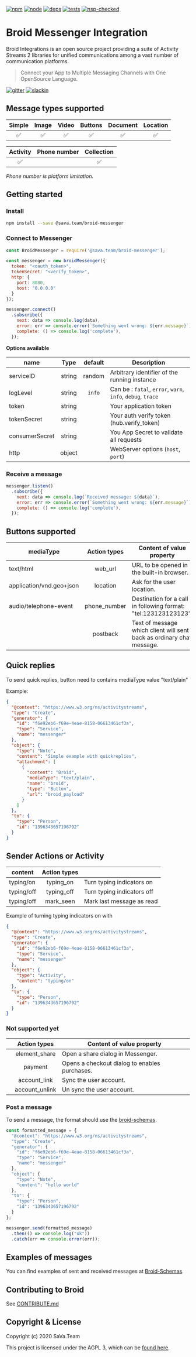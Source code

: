 [npm]: https://img.shields.io/badge/npm-sava.team-green.svg?style=flat
[npm-url]: https://www.npmjs.com/org/sava.team

[node]: https://img.shields.io/node/v/@sava.team/broid-messenger.svg
[node-url]: https://nodejs.org

[deps]: https://img.shields.io/badge/dependencies-checked-green.svg?style=flat
[deps-url]: #integrations

[tests]: https://img.shields.io/travis/xakep-sava/integrations/master.svg
[tests-url]: https://travis-ci.org/xakep-sava/integrations

[nsp-checked]: https://img.shields.io/badge/nsp-checked-green.svg?style=flat
[nsp-checked-url]: https://nodesecurity.io

[![npm][npm]][npm-url]
[![node][node]][node-url]
[![deps][deps]][deps-url]
[![tests][tests]][tests-url]
[![nsp-checked][nsp-checked]][nsp-checked-url]

# Broid Messenger Integration

Broid Integrations is an open source project providing a suite of Activity Streams 2 libraries for unified communications among a vast number of communication platforms.

> Connect your App to Multiple Messaging Channels with  One OpenSource Language.

[![gitter](https://badges.gitter.im/savateam/community.svg)](https://gitter.im/savateam/community)
[![slackin](https://img.shields.io/badge/site-sava.team-green?style=flat)](https://sava.team?utm_source=github&utm_medium=readme&utm_campaign=top&link=site)

## Message types supported

| Simple | Image | Video | Buttons | Document | Location |
|:------:|:-----:|:-----:|:-------:|:--------:|:--------:|
|   ✅    |   ✅   |   ✅  |    ✅    |    ✅    |    ✅     |

| Activity | Phone number | Collection |
|:--------:|:------------:|:----------:|
|    ✅     |              |     ✅     | 

_Phone number is platform limitation._

## Getting started

### Install

```bash
npm install --save @sava.team/broid-messenger
```

### Connect to Messenger

```javascript
const BroidMessenger = require('@sava.team/broid-messenger');

const messenger = new broidMessenger({
  token: "<oauth_token>",
  tokenSecret: "<verify_token>",
  http: {
    port: 8080,
    host: "0.0.0.0"
  }
});

messenger.connect()
  .subscribe({
    next: data => console.log(data),
    error: err => console.error(`Something went wrong: ${err.message}`),
    complete: () => console.log('complete'),
  });
```

**Options available**

| name             | Type     | default    | Description  |
| ---------------- |:--------:| :--------: | --------------------------|
| serviceID        | string   | random     | Arbitrary identifier of the running instance |
| logLevel         | string   | `info`     | Can be : `fatal`, `error`, `warn`, `info`, `debug`, `trace` |
| token            | string   |            | Your application token |
| tokenSecret      | string   |            | Your auth verify token (hub.verify_token) |
| consumerSecret   | string   |            | You App Secret to validate all requests |
| http             | object   |            | WebServer options (`host`, `port`) |

### Receive a message

```javascript
messenger.listen()
  .subscribe({
    next: data => console.log(`Received message: ${data}`),
    error: err => console.error(`Something went wrong: ${err.message}`),
    complete: () => console.log('complete'),
  });
```

## Buttons supported

| mediaType             | Action types  | Content of value property |
| --------------------- |:-------------:| --------------------------|
| text/html             | web_url       | URL to be opened in the built-in browser. |
| application/vnd.geo+json | location   | Ask for the user location. |
| audio/telephone-event | phone_number  | Destination for a call in following format: "tel:123123123123". |
|                       | postback   | Text of message which client will sent back as ordinary chat message. |

## Quick replies

To send quick replies, button need to contains mediaType value "text/plain"

Example:

```json
{
  "@context": "https://www.w3.org/ns/activitystreams",
  "type": "Create",
  "generator": {
    "id": "f6e92eb6-f69e-4eae-8158-06613461cf3a",
    "type": "Service",
    "name": "messenger"
  },
  "object": {
    "type": "Note",
    "content": "Simple example with quickreplies",
    "attachment": [
      {
        "content": "Broid",
        "mediaType": "text/plain",
        "name": "broid",
        "type": "Button",
        "url": "broid_payload"
      }      
    ]
  },
  "to": {
    "type": "Person",
    "id": "1396343657196792"
  }
}
```

## Sender Actions or Activity

| content       | Action types  |                           |
| ------------- |:-------------:| --------------------------|
| typing/on     | typing_on     | Turn typing indicators on |
| typing/off    | typing_off    | Turn typing indicators off |
| typing/off    | mark_seen     | Mark last message as read |

Example of turning typing indicators on with 

```json
{
  "@context": "https://www.w3.org/ns/activitystreams",
  "type": "Create",
  "generator": {
    "id": "f6e92eb6-f69e-4eae-8158-06613461cf3a",
    "type": "Service",
    "name": "messenger"
  },
  "object": {
    "type": "Activity",
    "content": "typing/on"
  },
  "to": {
    "type": "Person",
    "id": "1396343657196792"
  }
}
```
### Not supported yet

|            | Action types   | Content of value property |
| ---------- |:--------------:| --------------------------|
|            | element_share  | Open a share dialog in Messenger. |
|            | payment        |  Opens a checkout dialog to enables purchases. |
|            | account_link   |  Sync the user account. |
|            | account_unlink |  Un sync the user account. |

### Post a message

To send a message, the format should use the [broid-schemas](https://github.com/xakep-sava/integrations/tree/master/broid-schemas).

```javascript
const formatted_message = {
  "@context": "https://www.w3.org/ns/activitystreams",
  "type": "Create",
  "generator": {
    "id": "f6e92eb6-f69e-4eae-8158-06613461cf3a",
    "type": "Service",
    "name": "messenger"
  },
  "object": {
    "type": "Note",
    "content": "hello world"
  },
  "to": {
    "type": "Person",
    "id": "1396343657196792"
  }
};

messenger.send(formatted_message)
  .then(() => console.log("ok"))
  .catch(err => console.error(err));
```

## Examples of messages

You can find examples of sent and received messages at [Broid-Schemas](https://github.com/xakep-sava/integrations/tree/master/broid-schemas).

## Contributing to Broid

See [CONTRIBUTE.md](../CONTRIBUTE.md)

## Copyright & License

Copyright (c) 2020 SaVa.Team

This project is licensed under the AGPL 3, which can be
[found here](https://www.gnu.org/licenses/agpl-3.0.en.html).
